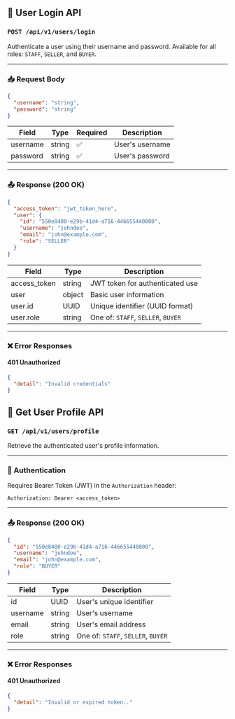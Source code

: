 ## 🔐 User Login API

### `POST /api/v1/users/login`

Authenticate a user using their username and password. Available for all roles: `STAFF`, `SELLER`, and `BUYER`.

---

### 📥 Request Body

```json
{
  "username": "string",
  "password": "string"
}
```

| Field     | Type   | Required | Description         |
|-----------|--------|----------|---------------------|
| username  | string | ✅       | User's username     |
| password  | string | ✅       | User's password     |

---

### 📤 Response (200 OK)

```json
{
  "access_token": "jwt_token_here",
  "user": {
    "id": "550e8400-e29b-41d4-a716-446655440000",
    "username": "johndoe",
    "email": "john@example.com",
    "role": "SELLER"
  }
}
```

| Field         | Type   | Description                              |
|---------------|--------|------------------------------------------|
| access_token  | string | JWT token for authenticated use          |
| user          | object | Basic user information                   |
| user.id       | UUID   | Unique identifier (UUID format)          |
| user.role     | string | One of: `STAFF`, `SELLER`, `BUYER`       |

---

### ❌ Error Responses

#### 401 Unauthorized

```json
{
  "detail": "Invalid credentials"
}
```


## 👤 Get User Profile API

### `GET /api/v1/users/profile`

Retrieve the authenticated user's profile information.

---

### 🔐 Authentication

Requires Bearer Token (JWT) in the `Authorization` header:

```
Authorization: Bearer <access_token>
```

---

### 📤 Response (200 OK)

```json
{
  "id": "550e8400-e29b-41d4-a716-446655440000",
  "username": "johndoe",
  "email": "john@example.com",
  "role": "BUYER"
}
```

| Field     | Type   | Description                          |
|-----------|--------|--------------------------------------|
| id        | UUID   | User's unique identifier             |
| username  | string | User's username                      |
| email     | string | User's email address                 |
| role      | string | One of: `STAFF`, `SELLER`, `BUYER`   |

---

### ❌ Error Responses

#### 401 Unauthorized

```json
{
  "detail": "Invalid or expired token.."
}
```

